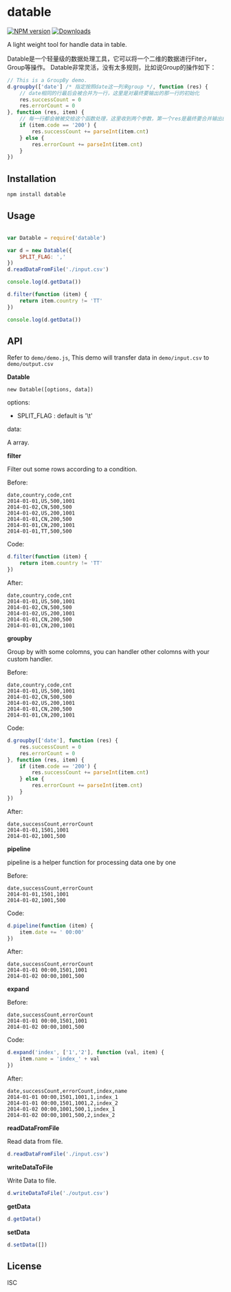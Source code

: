 datable
===

[![NPM version][npm-image]][npm-url]
[![Downloads][downloads-image]][downloads-url]

A light weight tool for handle data in table.

Datable是一个轻量级的数据处理工具，它可以将一个二维的数据进行Fiter，Group等操作。
Datable非常灵活，没有太多规则，比如说Group的操作如下：

```js
// This is a GroupBy demo.
d.groupby(['date'] /* 指定按照date这一列来group */, function (res) {
    // date相同的行最后会被合并为一行，这里是对最终要输出的那一行的初始化
    res.successCount = 0
    res.errorCount = 0
}, function (res, item) {
    // 每一行都会被被交给这个函数处理，这里收到两个参数，第一个res是最终要合并输出的结果，item是当前遍历到的数据行
    if (item.code == '200') {
        res.successCount += parseInt(item.cnt)
    } else {
        res.errorCount += parseInt(item.cnt)
    }
})
```

Installation
---

```sh
npm install datable
```

Usage
---
```javascript

var Datable = require('datable')

var d = new Datable({
    SPLIT_FLAG: ','
})
d.readDataFromFile('./input.csv')

console.log(d.getData())

d.filter(function (item) {
    return item.country != 'TT'
})

console.log(d.getData())

```

API
---

Refer to `demo/demo.js`, This demo will transfer data in `demo/input.csv` to `demo/output.csv`

**Datable**

```
new Datable([options, data])
```

options:

- SPLIT_FLAG : default is '\t'

data:

A array.


**filter**

Filter out some rows according to a condition.

Before:

```
date,country,code,cnt
2014-01-01,US,500,1001
2014-01-02,CN,500,500
2014-01-02,US,200,1001
2014-01-01,CN,200,500
2014-01-01,CN,200,1001
2014-01-01,TT,500,500
```

Code:

```javascript
d.filter(function (item) {
    return item.country != 'TT'
})
```

After:

```
date,country,code,cnt
2014-01-01,US,500,1001
2014-01-02,CN,500,500
2014-01-02,US,200,1001
2014-01-01,CN,200,500
2014-01-01,CN,200,1001
```

**groupby**

Group by with some colomns, you can handler other colomns with your custom handler.

Before:

```
date,country,code,cnt
2014-01-01,US,500,1001
2014-01-02,CN,500,500
2014-01-02,US,200,1001
2014-01-01,CN,200,500
2014-01-01,CN,200,1001
```

Code:


```javascript
d.groupby(['date'], function (res) {
    res.successCount = 0
    res.errorCount = 0
}, function (res, item) {
    if (item.code == '200') {
        res.successCount += parseInt(item.cnt)
    } else {
        res.errorCount += parseInt(item.cnt)
    }
})
```

After:

```
date,successCount,errorCount
2014-01-01,1501,1001
2014-01-02,1001,500
```

**pipeline**

pipeline is a helper function for processing data one by one


Before:

```
date,successCount,errorCount
2014-01-01,1501,1001
2014-01-02,1001,500
```

Code:


```javascript
d.pipeline(function (item) {
    item.date += ' 00:00'
})
```

After:

```
date,successCount,errorCount
2014-01-01 00:00,1501,1001
2014-01-02 00:00,1001,500
```

**expand**


Before:

```
date,successCount,errorCount
2014-01-01 00:00,1501,1001
2014-01-02 00:00,1001,500
```

Code:


```javascript
d.expand('index', ['1','2'], function (val, item) {
    item.name = 'index_' + val
})
```

After:

```
date,successCount,errorCount,index,name
2014-01-01 00:00,1501,1001,1,index_1
2014-01-01 00:00,1501,1001,2,index_2
2014-01-02 00:00,1001,500,1,index_1
2014-01-02 00:00,1001,500,2,index_2
```


**readDataFromFile**

Read data from file.

```javascript
d.readDataFromFile('./input.csv')
```

**writeDataToFile**

Write Data to file.

```javascript
d.writeDataToFile('./output.csv')
```

**getData**

```javascript
d.getData()
```

**setData**

```javascript
d.setData([])
```

License
---

ISC

[npm-image]: https://img.shields.io/npm/v/datable.svg?style=flat-square
[npm-url]: https://npmjs.org/package/datable
[downloads-image]: http://img.shields.io/npm/dm/datable.svg?style=flat-square
[downloads-url]: https://npmjs.org/package/datable
